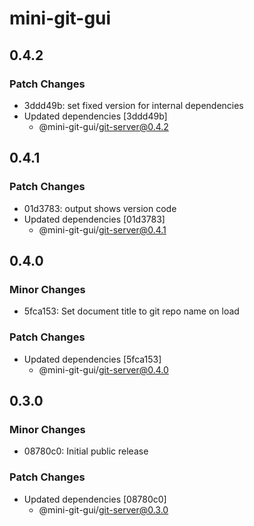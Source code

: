 # mini-git-gui

## 0.4.2

### Patch Changes

- 3ddd49b: set fixed version for internal dependencies
- Updated dependencies [3ddd49b]
  - @mini-git-gui/git-server@0.4.2

## 0.4.1

### Patch Changes

- 01d3783: output shows version code
- Updated dependencies [01d3783]
  - @mini-git-gui/git-server@0.4.1

## 0.4.0

### Minor Changes

- 5fca153: Set document title to git repo name on load

### Patch Changes

- Updated dependencies [5fca153]
  - @mini-git-gui/git-server@0.4.0

## 0.3.0

### Minor Changes

- 08780c0: Initial public release

### Patch Changes

- Updated dependencies [08780c0]
  - @mini-git-gui/git-server@0.3.0
